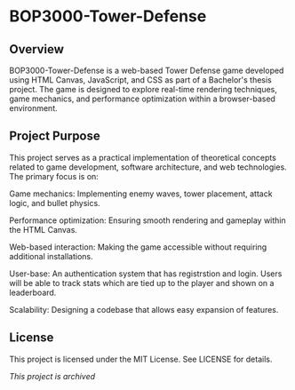 # BOP3000-Tower-Defense

## Overview

BOP3000-Tower-Defense is a web-based Tower Defense game developed using HTML Canvas, JavaScript, and CSS as part of a Bachelor's thesis project. The game is designed to explore real-time rendering techniques, game mechanics, and performance optimization within a browser-based environment.

## Project Purpose

This project serves as a practical implementation of theoretical concepts related to game development, software architecture, and web technologies. The primary focus is on:

Game mechanics: Implementing enemy waves, tower placement, attack logic, and bullet physics.

Performance optimization: Ensuring smooth rendering and gameplay within the HTML Canvas.

Web-based interaction: Making the game accessible without requiring additional installations.

User-base: An authentication system that has registrstion and login. Users will be able to track stats which are tied up to the player and shown on a leaderboard.

Scalability: Designing a codebase that allows easy expansion of features.

## License

This project is licensed under the MIT License. See LICENSE for details.

_This project is archived_
